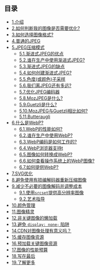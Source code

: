 <details open>
    <summary style="display: block;"><h2>目录</h2></summary>
    <p></p>
    <ul>
        <li><a href="ch1.html">1.介绍</a></li>
        <li><a href="ch2.html">2.如何判断我的图像是否需要优化?</a></li>
        <li><a href="ch3.html">3.如何选择图像格式?</a></li>
        <li><a href="ch4.html">4.普通的JPEG</a></li>
        <li><a href="ch5.html">5.JPEG压缩模式</a>
            <ul>
                <li><a href="ch5.html#the-advantages-of-progressive-jpegs">5.1.渐进式JPEG的优点</a></li>
                <li><a href="ch5.html#whos-using-progressive-jpegs-in-production">5.2.谁在生产中使用渐进式JPEG?</a></li>
                <li><a href="ch5.html#the-disadvantages-of-progressive-jpegs">5.3.渐进式JPEG的缺点</a></li>
                <li><a href="ch5.html#how-to-create-progressive-jpegs">5.4.如何创建渐进式JPEG?</a></li>
                <li><a href="ch5.html#chroma-subsampling">5.5.色度(或颜色)子采样</a></li>
                <li><a href="ch5.html#how-far-have-we-come-from-the-jpeg">5.6.我们离JPEG还有多远?</a></li>
                <li><a href="ch5.html#optimizing-jpeg-encoders">5.7.优化JPEG编码器</a></li>
                <li><a href="ch5.html#what-is-mozjpeg">5.8.MozJPEG是什么?</a></li>
                <li><a href="ch5.html#what-is-guetzli">5.9.Guetzli是什么?</a></li>
                <li><a href="ch5.html#mozjpeg-vs-guetzli">5.10.MozJPEG与Guetzli相比如何?</a></li>
                <li><a href="ch5.html#butteraugli">5.11.Butteraugli</a></li>
            </ul>
        </li>
        <li><a href="ch6.html">6.什么是WebP?</a>
            <ul>
                <li><a href="ch6.html#how-does-webp-perform">6.1.WebP的性能如何?</a></li>
                <li><a href="ch6.html#whos-using-webp-in-production">6.2.谁在生产中使用WebP?</a></li>
                <li><a href="ch6.html#how-does-webp-encoding-work">6.3.WebP编码是如何工作的?</a></li>
                <li><a href="ch6.html#webp-browser-support">6.4.WebP浏览器支持t</a></li>
                <li><a href="ch6.html#how-do-i-convert-to-webp">6.5.图像如何转换成WebP?</a></li>
                <li><a href="ch6.html#how-do-i-view-webp-on-my-os">6.6.如何查看操作系统上的WebP图像?</a></li>
                <li><a href="ch6.html#how-do-i-serve-webp">6.7.如何提供WebP?</a></li>
            </ul>
        </li>
        <li><a href="ch7.html">7.SVG优化</a></li>
        <li><a href="ch8.html">8.避免使用有损编解码器重新压缩图像</a></li>
        <li><a href="ch9.html">9.减少不必要的图像解码并调整成本</a>
            <ul>
                <li><a href="ch9.html#delivering-hidpi-with-srcset">9.1.使用<code>srcset</code>提供高分辨率图像</a></li>
                <li><a href="ch9.html#art-direction">9.2.艺术指导</a></li>
            </ul>
        </li>
        <li><a href="ch10.html">10.颜色管理</a></li>
        <li><a href="ch11.html">11.图像精灵</a></li>
        <li><a href="ch12.html">12.非关键图像的懒加载</a></li>
        <li><a href="ch13.html">13.避免 <code>display: none;</code> 陷阱</a></li>
        <li><a href="ch14.html">14.CDN对图像处理有意义吗？</a></li>
        <li><a href="ch15.html">15.缓存图像资源</a></li>
        <li><a href="ch16.html">16.预加载关键图像资源</a></li>
        <li><a href="ch17.html">17.图像的性能预算</a></li>
        <li><a href="ch18.html">18.写在最后</a></li>
        <li><a href="ch19.html">19.了解更多</a></li>
    </ul>
    <p></p>
</details>

<div>
    <script>
    var _hmt = _hmt || [];
    (function() {
        var hm = document.createElement("script");
        hm.src = "https://hm.baidu.com/hm.js?4f01de5cc0f84f20fea5a4202233614f&tt=ch0&key=" + Date.now();
        var s = document.getElementsByTagName("script")[0]; 
        s.parentNode.insertBefore(hm, s);
        _hmt.push(['图像优化', 'ch0.md', 'pv', '目录', '']);
    })();
    </script>
</div>